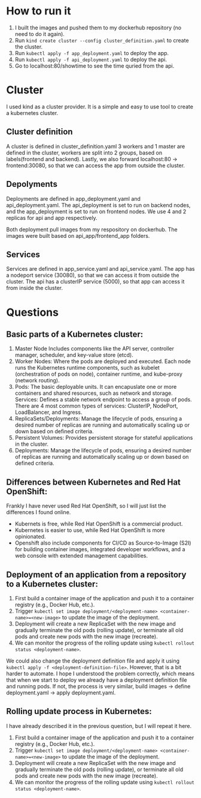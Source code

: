 # How to run it
1. I built the images and pushed them to my dockerhub repository (no need to do it again).
2. Run `kind create cluster --config cluster_definition.yaml` to create the cluster.
3. Run `kubectl apply -f app_deployment.yaml` to deploy the app.
4. Run `kubectl apply -f api_deployment.yaml` to deploy the api.
5. Go to localhost:80/showtime to see the time quried from the api.


# Cluster
I used kind as a cluster provider. It is a simple and easy to use tool to create a kubernetes cluster.

## Cluster definition
A cluster is defined in cluster_definition.yaml
3 workers and 1 master are defined in the cluster, workers are split into 2 groups, based on labels(frontend and backend).
Lastly, we also forward localhost:80 -> frontend:30080, so that we can access the app from outside the cluster.


## Depolyments
Deployments are defined in app_deployment.yaml and api_deployment.yaml.
The api_deployment is set to run on backend nodes, and the app_deployment is set to run on frontend nodes.
We use 4 and 2 replicas for api and app respectively.

Both deployment pull images from my respository on dockerhub. The images were built based on api_app/frontend_app folders.


## Services
Services are defined in app_service.yaml and api_service.yaml.
The app has a nodeport service (30080), so that we can access it from outside the cluster.
The api has a clusterIP service (5000), so that app can access it from inside the cluster.


# Questions
## Basic parts of a Kubernetes cluster:

1. Master Node
Includes components like the API server, controller manager, scheduler, and key-value store (etcd).
2. Worker Nodes: Where the pods are deployed and executed. Each node runs the Kubernetes runtime components, such as kubelet (orchestration of pods on node), container runtime, and kube-proxy (network routing).
3. Pods: The basic deployable units. It can encapuslate one or more containers and shared resources, such as network and storage.
Services: Defines a stable network endpoint to access a group of pods. There are 4 most common types of services: ClusterIP, NodePort, LoadBalancer, and Ingress.
4. ReplicaSets/Deployments: Manage the lifecycle of pods, ensuring a desired number of replicas are running and automatically scaling up or down based on defined criteria.
5. Persistent Volumes: Provides persistent storage for stateful applications in the cluster.
6. Deployments: Manage the lifecycle of pods, ensuring a desired number of replicas are running and automatically scaling up or down based on defined criteria.


## Differences between Kubernetes and Red Hat OpenShift:
Frankly I have never used Red Hat OpenShift, so I will just list the differences I found online.

- Kubernets is free, while Red Hat OpenShift is a commercial product.
- Kubernetes is easier to use, while Red Hat OpenShift is more opinionated.
- Openshift also include components for CI/CD as Source-to-Image (S2I) for building container images, integrated developer workflows, and a web console with extended management capabilities.

## Deployment of an application from a repository to a Kubernetes cluster:
1. First build a container image of the application and push it to a container registry (e.g., Docker Hub, etc.).
2. Trigger `kubectl set image deployment/<deployment-name> <container-name>=<new-image>` to update the image of the deployment.
3. Deployment will create a new ReplicaSet with the new image and gradually terminate the old pods (rolling update), or terminate all old pods and create new pods with the new image (recreate).
4. We can monitor the progress of the rolling update using `kubectl rollout status <deployment-name>`.

We could also change the deployment definition file and apply it using `kubectl apply -f <deployment-definition-file>`. However, that is a bit harder to automate.
I hope I understood the problem correctly, which means that when we start to deploy we already have a deployment definition file and running pods.
If not, the process is very similar, build images -> define deployment.yaml -> apply deployment.yaml.


## Rolling update process in Kubernetes:
I have already described it in the previous question, but I will repeat it here.
1. First build a container image of the application and push it to a container registry (e.g., Docker Hub, etc.).
2. Trigger `kubectl set image deployment/<deployment-name> <container-name>=<new-image>` to update the image of the deployment.
3. Deployment will create a new ReplicaSet with the new image and gradually terminate the old pods (rolling update), or terminate all old pods and create new pods with the new image (recreate).
4. We can monitor the progress of the rolling update using `kubectl rollout status <deployment-name>`.




